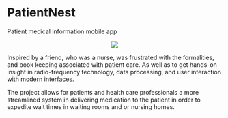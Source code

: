 # PatientNest
Patient medical information mobile app 
<p align="center">
  <img src=https://i.imgur.com/oL6DqV6.png/>
</p>

Inspired by a friend, who was a nurse, was frustrated with the formalities, and book keeping associated with patient care. As well as to get hands-on insight in radio-frequency technology, data processing, and user interaction with modern interfaces. 

The project allows for patients and health care professionals a more streamlined system in delivering medication to the patient in order to expedite wait times in waiting rooms and or nursing homes. 

